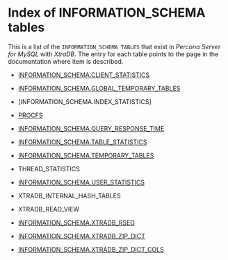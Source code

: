 # Index of INFORMATION_SCHEMA tables

This is a list of the `INFORMATION_SCHEMA TABLES` that exist in *Percona Server for MySQL* with *XtraDB*. The entry for each table points to the page in the documentation where item is described.

* [INFORMATION_SCHEMA.CLIENT_STATISTICS](user-stats.md#client-statistics)

* [INFORMATION_SCHEMA.GLOBAL_TEMPORARY_TABLES](user-stats.md#index-statistics)

* [INFORMATION_SCHEMA.INDEX_STATISTICS]

* [PROCFS](procfs-plugin.md#procfs)

* [INFORMATION_SCHEMA.QUERY_RESPONSE_TIME](https://docs.percona.com/percona-server/5.7/diagnostics/response_time_distribution.html#query-response-time)

* [INFORMATION_SCHEMA.TABLE_STATISTICS](user-stats.md#table-statistics)

* [INFORMATION_SCHEMA.TEMPORARY_TABLES](misc-info-schema-tables.md#id1)

* THREAD_STATISTICS

* [INFORMATION_SCHEMA.USER_STATISTICS](user-stats.md#id3)

* XTRADB_INTERNAL_HASH_TABLES

* XTRADB_READ_VIEW

* [INFORMATION_SCHEMA.XTRADB_RSEG](misc-info-schema-tables.md#xtradb-rseg)

* [INFORMATION_SCHEMA.XTRADB_ZIP_DICT](compressed-columns.md#xtradb-zip-dict)

* [INFORMATION_SCHEMA.XTRADB_ZIP_DICT_COLS](compressed-columns.md#xtradb-zip-dict-cols)
